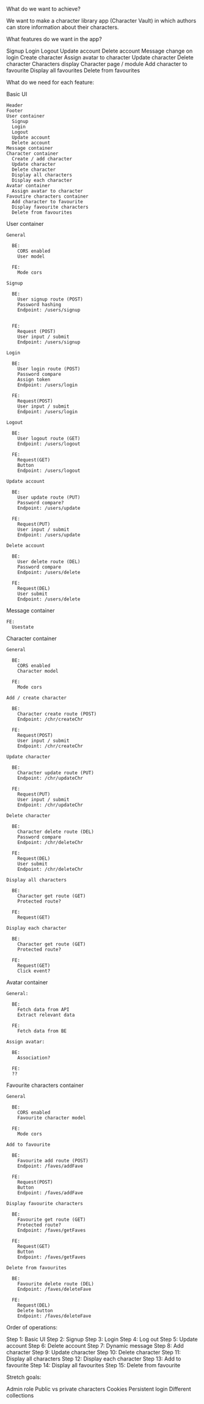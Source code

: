 What do we want to achieve?

We want to make a character library app (Character Vault) in which authors can store information about their characters.

What features do we want in the app?

Signup
Login
Logout
Update account
Delete account
Message change on login
Create character
Assign avatar to character
Update character
Delete character
Characters display
Character page / module
Add character to favourite
Display all favourites
Delete from favourites

What do we need for each feature:

Basic UI

    Header
    Footer
    User container
      Signup
      Login
      Logout
      Update account
      Delete account
    Message container
    Character container
      Create / add character
      Update character
      Delete character
      Display all characters
      Display each character
    Avatar container
      Assign avatar to character
    Favoutire characters container
      Add character to favourite
      Display favourite characters
      Delete from favourites

User container

    General

      BE:
        CORS enabled
        User model

      FE:
        Mode cors

    Signup

      BE:
        User signup route (POST)
        Password hashing
        Endpoint: /users/signup


      FE:
        Request (POST)
        User input / submit
        Endpoint: /users/signup

    Login

      BE:
        User login route (POST)
        Password compare
        Assign token
        Endpoint: /users/login

      FE:
        Request(POST)
        User input / submit
        Endpoint: /users/login

    Logout

      BE:
        User logout route (GET)
        Endpoint: /users/logout

      FE:
        Request(GET)
        Button
        Endpoint: /users/logout

    Update account

      BE:
        User update route (PUT)
        Password compare?
        Endpoint: /users/update

      FE:
        Request(PUT)
        User input / submit
        Endpoint: /users/update

    Delete account

      BE:
        User delete route (DEL)
        Password compare
        Endpoint: /users/delete

      FE:
        Request(DEL)
        User submit
        Endpoint: /users/delete

Message container

    FE:
      Usestate

Character container

    General

      BE:
        CORS enabled
        Character model

      FE:
        Mode cors

    Add / create character

      BE:
        Character create route (POST)
        Endpoint: /chr/createChr

      FE:
        Request(POST)
        User input / submit
        Endpoint: /chr/createChr

    Update character

      BE:
        Character update route (PUT)
        Endpoint: /chr/updateChr

      FE:
        Request(PUT)
        User input / submit
        Endpoint: /chr/updateChr

    Delete character

      BE:
        Character delete route (DEL)
        Password compare
        Endpoint: /chr/deleteChr

      FE:
        Request(DEL)
        User submit
        Endpoint: /chr/deleteChr

    Display all characters

      BE:
        Character get route (GET)
        Protected route?

      FE:
        Request(GET)

    Display each character

      BE:
        Character get route (GET)
        Protected route?

      FE:
        Request(GET)
        Click event?

Avatar container

    General:

      BE:
        Fetch data from API
        Extract relevant data

      FE:
        Fetch data from BE

    Assign avatar:

      BE:
        Association?

      FE:
      ??

Favourite characters container

    General

      BE:
        CORS enabled
        Favourite character model

      FE:
        Mode cors

    Add to favourite

      BE:
        Favourite add route (POST)
        Endpoint: /faves/addFave

      FE:
        Request(POST)
        Button
        Endpoint: /faves/addFave

    Display favourite characters

      BE:
        Favourite get route (GET)
        Protected route?
        Endpoint: /faves/getFaves

      FE:
        Request(GET)
        Button
        Endpoint: /faves/getFaves

    Delete from favourites

      BE:
        Favourite delete route (DEL)
        Endpoint: /faves/deleteFave

      FE:
        Request(DEL)
        Delete button
        Endpoint: /faves/deleteFave

Order of operations:

Step 1: Basic UI
Step 2: Signup
Step 3: Login
Step 4: Log out
Step 5: Update account
Step 6: Delete account
Step 7: Dynamic message
Step 8: Add character
Step 9: Update character
Step 10: Delete character
Step 11: Display all characters
Step 12: Display each character
Step 13: Add to favourite
Step 14: Display all favourites
Step 15: Delete from favourite

Stretch goals:

Admin role
Public vs private characters
Cookies
Persistent login
Different collections
